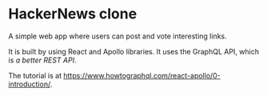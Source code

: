 # HackerNews clone

A simple web app where users can post and vote interesting links.

It is built by using React and Apollo libraries. It uses the GraphQL API, which is _a better REST API_.

The tutorial is at https://www.howtographql.com/react-apollo/0-introduction/.
